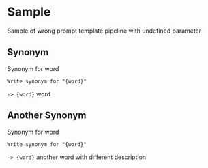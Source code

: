 # Sample

Sample of wrong prompt template pipeline with undefined parameter

## Synonym

Synonym for word

```text
Write synonym for "{word}"
```

`-> {word}` word

## Another Synonym

Synonym for word

```text
Write synonym for "{word}"
```

`-> {word}` another word with different description
